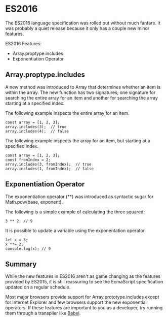 # ES2016

The ES2016 language specification was rolled out without much fanfare. It was probably a quiet release because it only has a couple new minor features.

ES2016 Features:
* Array.proptype.includes
* Exponentiation Operator

## Array.proptype.includes

A new method was introduced to Array that determines whether an item is within the array. The new function has two signatures; one signature for searching the entire array for an item and another for searching the array starting at a specified index.


The following example inspects the entire array for an item.

````
const array = [1, 2, 3];
array.includes(3);  // true
array.includes(4);  // false
````


The following example inspects the array for an item, but starting at a specified index.

````
const array = [1, 2, 3];
const fromIndex = 2;
array.includes(3, fromIndex);  // true
array.includes(1, fromIndex);  // false
````

## Exponentiation Operator

The exponentiation operator (**) was introduced as syntactic sugar for Math.pow(base, exponent).

The following is a simple example of calculating the three squared;

````
3 ** 2; // 9
````

It is possible to update a variable using the exponentation operator.

````
let x = 3;
x **= 2;
console.log(x); // 9
````

## Summary

While the new features in ES2016 aren't as game changing as the features provided by ES2015, it is still reassuring to see the EcmaScript specification updated on a regular schedule.

Most major browsers provide support for Array.prototype.includes except for Internet Explorer and few browsers support the new exponential operators. If these features are important to you as a developer, try running them through a transpiler like [Babel](https://babeljs.io).
